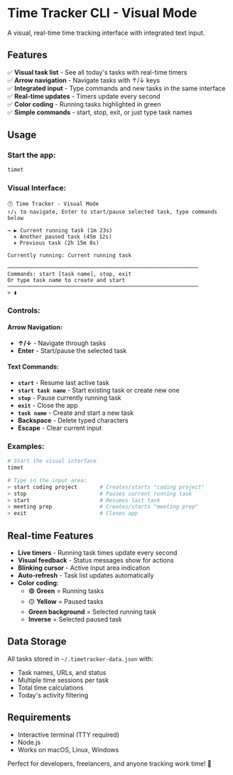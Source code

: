 # Time Tracker CLI - Visual Mode

A visual, real-time time tracking interface with integrated text input.

## Features

✅ **Visual task list** - See all today's tasks with real-time timers  
✅ **Arrow navigation** - Navigate tasks with ↑/↓ keys  
✅ **Integrated input** - Type commands and new tasks in the same interface  
✅ **Real-time updates** - Timers update every second  
✅ **Color coding** - Running tasks highlighted in green  
✅ **Simple commands** - start, stop, exit, or just type task names  

## Usage

### Start the app:
```bash
timet
```

### Visual Interface:
```
🕒 Time Tracker - Visual Mode
↑/↓ to navigate, Enter to start/pause selected task, type commands below

→ ▶ Current running task (1m 23s)
  ⏸ Another paused task (45m 12s)
  ⏸ Previous task (2h 15m 8s)

Currently running: Current running task

────────────────────────────────────────────────────────────
Commands: start [task name], stop, exit
Or type task name to create and start
────────────────────────────────────────────────────────────
> ▮
```

### Controls:

#### **Arrow Navigation:**
- **↑/↓** - Navigate through tasks
- **Enter** - Start/pause the selected task

#### **Text Commands:**
- **`start`** - Resume last active task  
- **`start task name`** - Start existing task or create new one
- **`stop`** - Pause currently running task
- **`exit`** - Close the app
- **`task name`** - Create and start a new task
- **Backspace** - Delete typed characters
- **Escape** - Clear current input

### Examples:

```bash
# Start the visual interface
timet

# Type in the input area:
> start coding project       # Creates/starts "coding project"
> stop                       # Pauses current running task
> start                      # Resumes last task
> meeting prep               # Creates/starts "meeting prep"
> exit                       # Closes app
```

## Real-time Features

- **Live timers** - Running task times update every second
- **Visual feedback** - Status messages show for actions
- **Blinking cursor** - Active input area indication
- **Auto-refresh** - Task list updates automatically
- **Color coding**:
  - 🟢 **Green** = Running tasks
  - 🟡 **Yellow** = Paused tasks  
  - **Green background** = Selected running task
  - **Inverse** = Selected paused task

## Data Storage

All tasks stored in `~/.timetracker-data.json` with:
- Task names, URLs, and status
- Multiple time sessions per task
- Total time calculations
- Today's activity filtering

## Requirements

- Interactive terminal (TTY required)
- Node.js
- Works on macOS, Linux, Windows

Perfect for developers, freelancers, and anyone tracking work time! 🚀